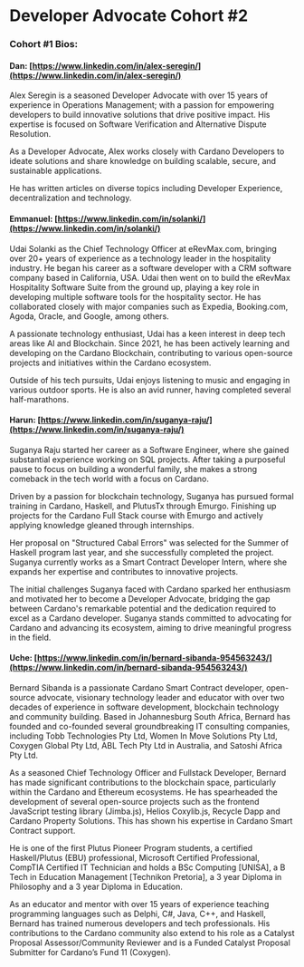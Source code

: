 # Developer Advocate Cohort #2

### Cohort #1 Bios:

#### **Dan:** [https://www.linkedin.com/in/alex-seregin/](https://www.linkedin.com/in/alex-seregin/)

Alex Seregin is a seasoned Developer Advocate with over 15 years of experience in Operations Management; with a passion for empowering developers to build innovative solutions that drive positive impact. His expertise is focused on Software Verification and Alternative Dispute Resolution.

As a Developer Advocate, Alex works closely with Cardano Developers to ideate solutions and share knowledge on building scalable, secure, and sustainable applications.

He has written articles on diverse topics including Developer Experience, decentralization and technology.

#### **Emmanuel:**  [https://www.linkedin.com/in/solanki/](https://www.linkedin.com/in/solanki/)

Udai Solanki as the Chief Technology Officer at eRevMax.com, bringing over 20+ years of experience as a technology leader in the hospitality industry. He began his career as a software developer with a CRM software company based in California, USA. Udai then went on to build the eRevMax Hospitality Software Suite from the ground up, playing a key role in developing multiple software tools for the hospitality sector. He has collaborated closely with major companies such as Expedia, Booking.com, Agoda, Oracle, and Google, among others.

A passionate technology enthusiast, Udai has a keen interest in deep tech areas like AI and Blockchain. Since 2021, he has been actively learning and developing on the Cardano Blockchain, contributing to various open-source projects and initiatives within the Cardano ecosystem.&#x20;

Outside of his tech pursuits, Udai enjoys listening to music and engaging in various outdoor sports. He is also an avid runner, having completed several half-marathons.

#### Harun:  [https://www.linkedin.com/in/suganya-raju/](https://www.linkedin.com/in/suganya-raju/)

Suganya Raju started her career as a Software Engineer, where she gained substantial experience working on SQL projects. After taking a purposeful pause to focus on building a wonderful family, she makes a strong comeback in the tech world with a focus on Cardano.

Driven by a passion for blockchain technology, Suganya has pursued formal training in Cardano, Haskell, and PlutusTx through Emurgo. Finishing up projects for the Cardano Full Stack course with Emurgo and actively applying knowledge gleaned through internships.&#x20;

Her proposal on "Structured Cabal Errors" was selected for the Summer of Haskell program last year, and she successfully completed the project. Suganya currently works as a Smart Contract Developer Intern, where she expands her expertise and contributes to innovative projects.

The initial challenges Suganya faced with Cardano sparked her enthusiasm and motivated her to become a Developer Advocate, bridging the gap between Cardano's remarkable potential and the dedication required to excel as a Cardano developer. Suganya stands committed to advocating for Cardano and advancing its ecosystem, aiming to drive meaningful progress in the field.

#### Uche: [https://www.linkedin.com/in/bernard-sibanda-954563243/](https://www.linkedin.com/in/bernard-sibanda-954563243/)

Bernard Sibanda is a passionate Cardano Smart Contract developer, open-source advocate, visionary technology leader and educator with over two decades of experience in software development, blockchain technology and community building. Based in Johannesburg South Africa, Bernard has founded and co-founded several groundbreaking IT consulting companies, including Tobb Technologies Pty Ltd, Women In Move Solutions Pty Ltd, Coxygen Global Pty Ltd, ABL Tech Pty Ltd in Australia, and Satoshi Africa Pty Ltd.&#x20;

As a seasoned Chief Technology Officer and Fullstack Developer, Bernard has made significant contributions to the blockchain space, particularly within the Cardano and Ethereum ecosystems. He has spearheaded the development of several open-source projects such as the frontend JavaScript testing library (Jimba.js), Helios Coxylib.js, Recycle Dapp and Cardano Property Solutions. This has shown his expertise in Cardano Smart Contract support.&#x20;

He is one of the first Plutus Pioneer Program students, a certified Haskell/Plutus (EBU) professional, Microsoft Certified Professional, CompTIA Certified IT Technician and holds a BSc Computing \[UNISA], a B Tech in Education Management \[Technikon Pretoria], a 3 year Diploma in Philosophy and a 3 year Diploma in Education.&#x20;

As an educator and mentor with over 15 years of experience teaching programming languages such as Delphi, C#, Java, C++, and Haskell, Bernard has trained numerous developers and tech professionals. His contributions to the Cardano community also extend to his role as a Catalyst Proposal Assessor/Community Reviewer and is a Funded Catalyst Proposal Submitter for Cardano’s Fund 11 (Coxygen).
